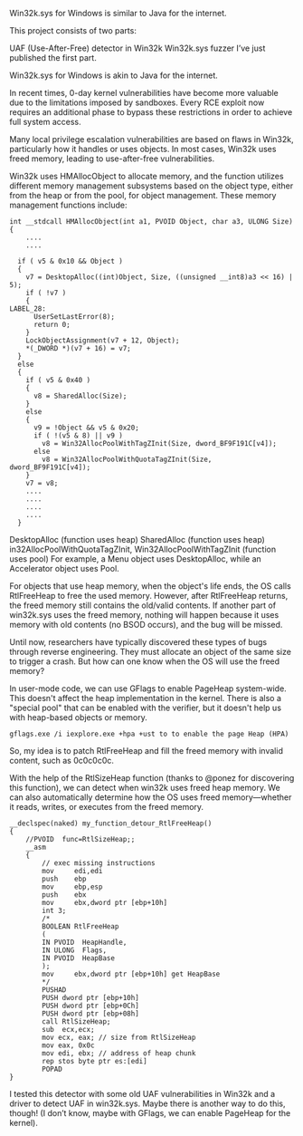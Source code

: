 Win32k.sys for Windows is similar to Java for the internet.

This project consists of two parts:

UAF (Use-After-Free) detector in Win32k
Win32k.sys fuzzer
I’ve just published the first part.

Win32k.sys for Windows is akin to Java for the internet.

In recent times, 0-day kernel vulnerabilities have become more valuable due to the limitations imposed by sandboxes. Every RCE exploit now requires an additional phase to bypass these restrictions in order to achieve full system access.

Many local privilege escalation vulnerabilities are based on flaws in Win32k, particularly how it handles or uses objects. In most cases, Win32k uses freed memory, leading to use-after-free vulnerabilities.

Win32k uses HMAllocObject to allocate memory, and the function utilizes different memory management subsystems based on the object type, either from the heap or from the pool, for object management. These memory management functions include:
```
int __stdcall HMAllocObject(int a1, PVOID Object, char a3, ULONG Size)
{
	....
	....

  if ( v5 & 0x10 && Object )
  {
    v7 = DesktopAlloc((int)Object, Size, ((unsigned __int8)a3 << 16) | 5);
    if ( !v7 )
    {
LABEL_28:
      UserSetLastError(8);
      return 0;
    }
    LockObjectAssignment(v7 + 12, Object);
    *(_DWORD *)(v7 + 16) = v7;
  }
  else
  {
    if ( v5 & 0x40 )
    {
      v8 = SharedAlloc(Size);
    }
    else
    {
      v9 = !Object && v5 & 0x20;
      if ( !(v5 & 8) || v9 )
        v8 = Win32AllocPoolWithTagZInit(Size, dword_BF9F191C[v4]);
      else
        v8 = Win32AllocPoolWithQuotaTagZInit(Size, dword_BF9F191C[v4]);
    }
    v7 = v8;
	....
	....
	....
	....
  }
  ```
DesktopAlloc (function uses heap)
SharedAlloc (function uses heap)
in32AllocPoolWithQuotaTagZInit, Win32AllocPoolWithTagZInit (function uses pool)
For example, a Menu object uses DesktopAlloc, while an Accelerator object uses Pool.

For objects that use heap memory, when the object's life ends, the OS calls RtlFreeHeap to free the used memory. However, after RtlFreeHeap returns, the freed memory still contains the old/valid contents. If another part of win32k.sys uses the freed memory, nothing will happen because it uses memory with old contents (no BSOD occurs), and the bug will be missed.

Until now, researchers have typically discovered these types of bugs through reverse engineering. They must allocate an object of the same size to trigger a crash. But how can one know when the OS will use the freed memory?

In user-mode code, we can use GFlags to enable PageHeap system-wide. This doesn't affect the heap implementation in the kernel. There is also a "special pool" that can be enabled with the verifier, but it doesn't help us with heap-based objects or memory.
```
gflags.exe /i iexplore.exe +hpa +ust to to enable the page Heap (HPA)
```
So, my idea is to patch RtlFreeHeap and fill the freed memory with invalid content, such as 0c0c0c0c.

With the help of the RtlSizeHeap function (thanks to @ponez for discovering this function), we can detect when win32k uses freed heap memory. We can also automatically determine how the OS uses freed memory—whether it reads, writes, or executes from the freed memory.
```
__declspec(naked) my_function_detour_RtlFreeHeap()
{
	//PVOID  func=RtlSizeHeap;;
	__asm
	{		
		// exec missing instructions
		mov     edi,edi
		push    ebp
		mov     ebp,esp
		push    ebx
		mov     ebx,dword ptr [ebp+10h]
		int 3;
		/*
		BOOLEAN	RtlFreeHeap
		( 
		IN PVOID  HeapHandle,
		IN ULONG  Flags,
		IN PVOID  HeapBase
		); 
		mov     ebx,dword ptr [ebp+10h] get HeapBase  
		*/
		PUSHAD
		PUSH dword ptr [ebp+10h]
		PUSH dword ptr [ebp+0Ch]
		PUSH dword ptr [ebp+08h]
		call RtlSizeHeap;
		sub  ecx,ecx;
		mov ecx, eax; // size from RtlSizeHeap
		mov eax, 0x0c
		mov edi, ebx; // address of heap chunk
		rep stos byte ptr es:[edi]
		POPAD
}
```
I tested this detector with some old UAF vulnerabilities in Win32k and a driver to detect UAF in win32k.sys. Maybe there is another way to do this, though! (I don’t know, maybe with GFlags, we can enable PageHeap for the kernel).

